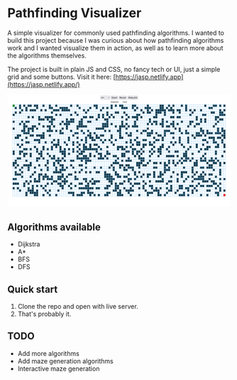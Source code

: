 # Pathfinding Visualizer

A simple visualizer for commonly used pathfinding algorithms. I wanted to build this project because I was curious about how pathfinding algorithms work and I wanted visualize them in action, as well as to learn more about the algorithms themselves.

The project is built in plain JS and CSS, no fancy tech or UI, just a simple grid and some buttons. Visit it here: [https://jasp.netlify.app](https://jasp.netlify.app/)

![Screenshot](./image.png)

## Algorithms available

- Dijkstra
- A\*
- BFS
- DFS

## Quick start

1. Clone the repo and open with live server.
2. That's probably it.

## TODO

- Add more algorithms
- Add maze generation algorithms
- Interactive maze generation
